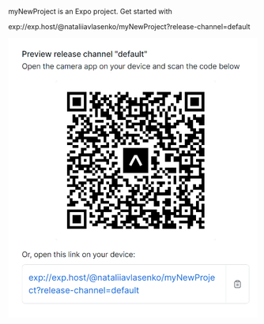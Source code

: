myNewProject is an Expo project. Get started with

exp://exp.host/@nataliiavlasenko/myNewProject?release-channel=default

![QR](<Точечный рисунок.bmp>)